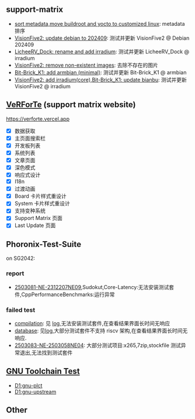
## support-matrix

- [sort metadata,move buildroot and yocto to customized linux](https://github.com/ruyisdk/support-matrix/pull/206): metadata 排序
- [VisionFive2: update debian to 202409](https://github.com/ruyisdk/support-matrix/pull/199): 测试并更新 VisionFive2 @ Debian 202409
- [LicheeRV_Dock: rename and add irradium](https://github.com/ruyisdk/support-matrix/pull/198): 测试并更新 LicheeRV_Dock @ irradium
- [VisionFive2: remove non-existent images](https://github.com/ruyisdk/support-matrix/pull/196): 去除不存在的图片
- [Bit-Brick_K1: add armbian (minimal)](https://github.com/ruyisdk/support-matrix/pull/194): 测试并更新 Bit-Brick_K1 @ armbian
- [VisionFive2: add irradium(core),Bit-Brick_K1: update bianbu](https://github.com/ruyisdk/support-matrix/pull/192): 测试并更新 VisionFive2 @ irradium

## [VeRForTe](https://github.com/panglars/VeRForTe) (support matrix website)

https://verforte.vercel.app

- [x] 数据获取
- [x] 主页面搜索栏
- [x] 开发板列表
- [x] 系统列表
- [x] 文章页面
- [x] 深色模式
- [x] 响应式设计
- [x] I18n
- [x] 过渡动画
- [x] Board 卡片样式重设计
- [x] System 卡片样式重设计
- [x] 支持变种系统
- [x] Support Matrix 页面
- [x] Last Update 页面

## Phoronix-Test-Suite

on SG2042: 

### report

- [2503081-NE-2312207NE09](https://openbenchmarking.org/result/2503081-NE-2312207NE09),Sudokut,Core-Latency:无法安装测试套件,CppPerformanceBenchmarks:运行异常

### failed test

- [compilation](https://openbenchmarking.org/suite/pts/compilation): 见 [log](../log/compilation.log),无法安装测试套件,在查看结果界面长时间无响应
- [database](https://openbenchmarking.org/suite/pts/database): 见[log](../log/database.log),大部分测试套件不支持 riscv 架构,在查看结果界面长时间无响应.
- [2503083-NE-2503058NE04](https://openbenchmarking.org/result/2503083-NE-2503058NE04): 大部分测试项目:x265,7zip,stockfile 测试异常退出,无法找到测试套件

## [GNU Toolchain Test](https://github.com/QA-Team-lo/ruyisdk-gnu-tests)

- [D1:gnu-plct](https://github.com/QA-Team-lo/ruyisdk-gnu-tests/blob/main/gnu-plct/D1/README.md)
- [D1:gnu-upstream](https://github.com/QA-Team-lo/ruyisdk-gnu-tests/blob/main/gnu-upstream/D1/README.md)

## Other 
